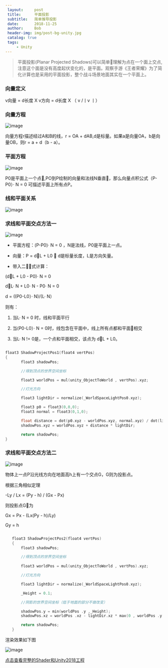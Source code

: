 ```yaml
---
 layout:     post
 title:      平面投影
 subtitle:   简单推导投影
 date:       2018-11-25
 author:     Bob
 header-img: img/post-bg-unity.jpg
 catalog: true
 tags:
     - Unity
---
```


 > 平面投影(Planar Projected Shadows)可以简单理解为点在一个面上交点,注意这个面是没有高度起伏变化的，是平面。观察手游《王者荣耀》为了简化计算也是采用的平面投影，整个战斗场景地面其实在一个平面上。


### 向量定义

v向量 = d长度 X v方向 = d长度 X （ v /丨v 丨）

### 向量方程

 ![image](/img/u_21.png)

向量方程r描述经过A和B的线，r = OA + dAB,d是标量。如果a是向量OA，b是向量OB，则r = a + d（b - a）。

### 平面方程

 ![image](/img/u_22.png)

P0是平面上一个点,PO到P绘制的向量和法线N垂直，那么向量点积公式（P-P0）· N = 0 可描述平面上所有点P。

### 线和平面关系

 ![image](/img/u_23.png)

### 求线和平面交点方法一

 ![image](/img/u_24.png)

+ 平面方程：(P-P0)· N = 0 ，N是法线，P0是平面上一点。

+ 向量：P = dL + L0 ， d是标量长度，L是方向矢量。

+ 带入二式计算：

(dL + L0 - P0)· N = 0 

dL· N  + L0· N  - P0· N = 0 

d = ((P0-L0）· N)/(L· N）

则有：

1. 当L· N = 0 时，线和平面平行

2. 当(P0-L0）· N = 0时，线包含在平面中，线上所有点都和平面相交

3. 当L· N != 0是，一个点和平面相交，该点为 dL + L0。

 ```c

 float3 ShadowProjectPos1(float4 vertPos)
{
		float3 shadowPos;

		//得到顶点的世界空间坐标

		float3 worldPos = mul(unity_ObjectToWorld , vertPos).xyz;

		//灯光方向

		float3 lightDir = normalize(_WorldSpaceLightPos0.xyz);

		float3 p0 = float3(0,0,0);
		float3 normal = float3(0,1,0);

		float distance = dot(p0.xyz - worldPos.xyz, normal.xyz) / dot(lightDir, normal.xyz);
        shadowPos.xyz = worldPos.xyz + distance * lightDir;

		return shadowPos;
}

 ```


### 求线和平面交点方法二

 ![image](/img/u_25.png)

 物体上一点P沿光线方向在地面高h上有一个交点G，G则为投影点。

 根据三角相似定理

 -Ly  / Lx = (Py - h) / (Gx - Px)

则投影点G为

 Gx = Px - (Lx(Py - h)/Ly)

 Gy = h



 ```c

 	float3 ShadowProjectPos2(float4 vertPos)
	{
		float3 shadowPos;

		//得到顶点的世界空间坐标
        
		float3 worldPos = mul(unity_ObjectToWorld , vertPos).xyz;

		//灯光方向

		float3 lightDir = normalize(_WorldSpaceLightPos0.xyz);

		_Height = 0.1;

		//阴影的世界空间坐标（低于地面的部分不做改变）

		shadowPos.y = min(worldPos .y ,_Height);
		shadowPos.xz = worldPos .xz - lightDir.xz * max(0 , worldPos .y - _Height) / lightDir.y; 

		return shadowPos;
	}

 ```

 渲染效果如下图

  ![image](/img/u_26.png)

  [点击查看完整的Shader和Unity2018工程](https://github.com/chenanbao/Planar_Projected_Shadows/blob/master/Assets/Shader2.shader)